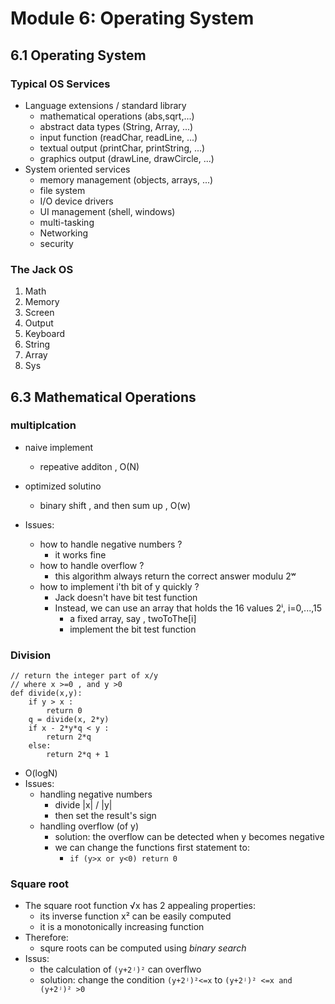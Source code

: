 
# Module 6: Operating System

## 6.1 Operating System 

### Typical OS Services 

 - Language extensions / standard library
    - mathematical operations (abs,sqrt,...)
    - abstract data types (String, Array, ...)
    - input function  (readChar, readLine, ...)
    - textual output (printChar, printString, ...)
    - graphics output (drawLine, drawCircle, ...)
 - System oriented services 
    - memory management (objects, arrays, ...)
    - file system
    - I/O device drivers
    - UI management (shell, windows)
    - multi-tasking 
    - Networking 
    - security 

### The Jack OS

 1. Math
 2. Memory
 3. Screen
 4. Output
 5. Keyboard
 6. String
 7. Array
 8. Sys




## 6.3 Mathematical Operations

### multiplcation 

- naive implement
    - repeative additon  , O(N)
- optimized solutino
    - binary shift , and then sum up , O(w)


 - Issues:
    - how to handle negative numbers ?
        - it works fine
    - how to handle overflow ?
        - this algorithm always return the correct answer modulu 2ʷ
    - how to implement i'th bit of y quickly ?
        - Jack doesn't have bit test function 
        - Instead, we can use an array that holds the 16 values 2ⁱ, i=0,...,15
            - a fixed array, say , twoToThe[i]
            - implement the bit test function



### Division

```
// return the integer part of x/y
// where x >=0 , and y >0
def divide(x,y):
    if y > x :
        return 0
    q = divide(x, 2*y)
    if x - 2*y*q < y :
        return 2*q
    else:
        return 2*q + 1
```

 - O(logN)
 - Issues:
    - handling negative numbers
        - divide |x| / |y|
        - then set the result's sign
    - handling overflow (of y)
        - solution: the overflow can be detected when y becomes negative 
        - we can change the functions first statement to:
            - `if (y>x or y<0) return 0`
 
### Square root

 - The square root function √x has 2 appealing properties:
    - its inverse function x² can be easily computed
    - it is a monotonically increasing function
 - Therefore:
    - squre roots can be computed using *binary search*
 - Issus:
    - the calculation of   `(y+2ʲ)²` can overflwo
    - solution: change the condition  `(y+2ʲ)²<=x`  to `(y+2ʲ)² <=x and (y+2ʲ)² >0`



